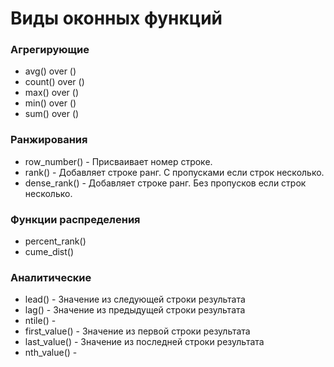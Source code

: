 # Виды оконных функций

### Агрегирующие
 - avg() over ()
 - count() over ()
 - max() over ()
 - min() over ()
 - sum() over ()
 

### Ранжирования
 - row_number() - Присваивает номер строке.
 - rank()       - Добавляет строке ранг. С пропусками если строк несколько.
 - dense_rank() - Добавляет строке ранг. Без пропусков если строк несколько.


### Функции распределения
 - percent_rank()
 - cume_dist()

### Аналитические
 - lead()        - Значение из следующей строки результата
 - lag()         - Значение из предыдущей строки результата
 - ntile()       - 
 - first_value() - Значение из первой строки результата
 - last_value()  - Значение из последней строки результата
 - nth_value()   - 